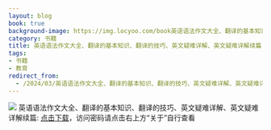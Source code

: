 ```yaml
---
layout: blog
book: true
background-image: https://img.locyoo.com/book英语语法作文大全、翻译的基本知识、翻译的技巧、英文疑难详解、英文疑难详解续篇.jpg
category: 书籍
title: 英语语法作文大全、翻译的基本知识、翻译的技巧、英文疑难详解、英文疑难详解续篇
tags:
- 书籍
- 教育
redirect_from:
  - /2024/03/英语语法作文大全、翻译的基本知识、翻译的技巧、英文疑难详解、英文疑难详解续篇/
---
```

![](https://img.locyoo.com/book英语语法作文大全、翻译的基本知识、翻译的技巧、英文疑难详解、英文疑难详解续篇.jpg)
英语语法作文大全、翻译的基本知识、翻译的技巧、英文疑难详解、英文疑难详解续篇: <a name = "ref1" href="https://url18.ctfile.com/f/50983618-1350065732-2d0a7f?p=3619">点击下载</a>，访问密码请点击右上方“关于”自行查看